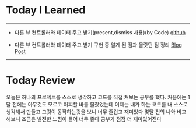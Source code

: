 # Today I Learned

---

- 다른 뷰 컨트롤러와 데이터 주고 받기(present,dismiss 사용)(by Code) [github](https://github.com/VincentGeranium/Swift-Example/tree/master/190420-SubmitValue-byCode)

- 다른 뷰 컨트롤러와 데이터 주고 받기 구현 중 알게 된 점과 몰랏던 점 정리 [Blog Post](https://vincentgeranium.github.io/ios,/swift/2019/04/20/Swift-And-iOS-Study.html)

---

# Today Review

오늘은 하나의 프로젝트를 스스로 생각하고 코드를 직접 쳐보는 공부를 했다.
처음에는 1달 전에는 아무것도 모르고 어찌할 바를 몰랐었는데 이제는 내가 하는 코드를 내 스스로
생각해서 만들고 그것이 동작하는것을 보니 너무 즐겁고 재미있다
몇달 전의 나와 비교해보니 조금은 발전한 느낌이 들어 너무 좋다
공부가 점점 더 재미있어진다